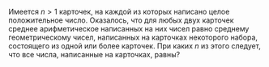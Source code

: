 Имеется $n > 1$ карточек, на каждой из которых написано целое положительное число. Оказалось, что для любых двух карточек среднее арифметическое написанных на них чисел равно среднему геометрическому чисел, написанных на карточках некоторого набора, состоящего из одной или более карточек. При каких $n$ из этого следует, что все числа, написанные на карточках, равны?